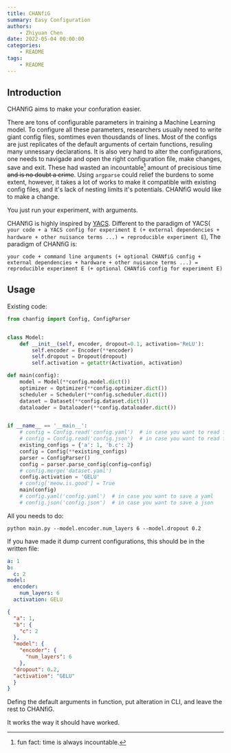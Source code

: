 ```yaml
---
title: CHANfiG
summary: Easy Configuration
authors:
    - Zhiyuan Chen
date: 2022-05-04 00:00:00
categories:
    - README
tags:
    - README
---
```


## Introduction

CHANfiG aims to make your confuration easier.

There are tons of configurable parameters in training a Machine Learning model.
To configure all these parameters, researchers usually need to write giant config files, somtimes even thousdands of lines.
Most of the configs are just replicates of the default arguments of certain functions, resuling many unnessary declarations.
It is also very hard to alter the configurations, one needs to navigade and open the right configuration file, make changes, save and exit.
These had wasted an incountable[^incountable] amount of precisious time ~~and is no doubt a crime~~.
Using `argparse` could relief the burdens to some extent, however, it takes a lot of works to make it compatible with existing config files, and it's lack of nesting limits it's potentials.
CHANfiG would like to make a change.

You just run your experiment, with arguments.

[^incountable]: fun fact: time is always incountable.

CHANfiG is highly inspired by [YACS](https://github.com/rbgirshick/yacs).
Different to the paradigm of YACS(
`your code + a YACS config for experiment E (+ external dependencies + hardware + other nuisance terms ...) = reproducible experiment E`),
The paradigm of CHANfiG is:

`your code + command line arguments (+ optional CHANfiG config + external dependencies + hardware + other nuisance terms ...) = reproducible experiment E (+ optional CHANfiG config for experiment E)`

## Usage

Existing code:

```python
from chanfig import Config, ConfigParser


class Model:
    def __init__(self, encoder, dropout=0.1, activation='ReLU'):
        self.encoder = Encoder(**encoder)
        self.dropout = Dropout(dropout)
        self.activation = getattr(Activation, activation)

def main(config):
    model = Model(**config.model.dict())
    optimizer = Optimizer(**config.optimizer.dict())
    scheduler = Scheduler(**config.scheduler.dict())
    dataset = Dataset(**config.dataset.dict())
    dataloader = Dataloader(**config.dataloader.dict())


if __name__ == '__main__':
    # config = Config.read('config.yaml')  # in case you want to read from a yaml
    # config = Config.read('config.json')  # in case you want to read from a json
    existing_configs = {'a': 1, 'b.c': 2}
    config = Config(**existing_configs)
    parser = ConfigParser()
    config = parser.parse_config(config=config)
    # config.merge('dataset.yaml')
    config.activation = 'GELU'
    # config['meow.is.good'] = True
    main(config)
    # config.yaml('config.yaml')  # in case you want to save a yaml
    # config.json('config.json')  # in case you want to save a json
```

All you needs to do:

```shell
python main.py --model.encoder.num_layers 6 --model.dropout 0.2
```

If you have made it dump current configurations, this should be in the written file:

```yaml
a: 1
b:
  c: 2
model:                                                                                                                                dropout: 0.2
  encoder:
    num_layers: 6
  activation: GELU
```

```json
{
  "a": 1,
  "b": {
    "c": 2
  },
  "model": {
    "encoder": {
      "num_layers": 6
    },
  "dropout": 0.2,
  "activation": "GELU"
  }
}
```

Defing the default arguments in function, put alteration in CLI, and leave the rest to CHANfiG.

It works the way it should have worked.
